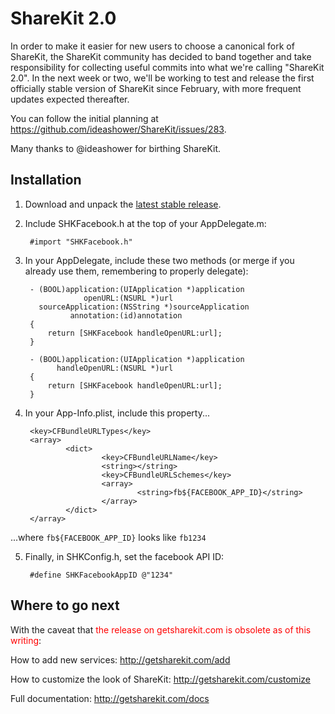 ShareKit 2.0
============

In order to make it easier for new users to choose a canonical fork of ShareKit, the ShareKit community has decided to band together and take responsibility for collecting useful commits into what we're calling "ShareKit 2.0". In the next week or two, we'll be working to test and release the first officially stable version of ShareKit since February, with more frequent updates expected thereafter.

You can follow the initial planning at https://github.com/ideashower/ShareKit/issues/283.

Many thanks to @ideashower for birthing ShareKit.

Installation
------------

1. Download and unpack the [latest stable release](https://github.com/clozach/ShareKit/archives/master).
2. Include SHKFacebook.h at the top of your AppDelegate.m:

        #import "SHKFacebook.h"

3. In your AppDelegate, include these two methods (or merge if you already use them, remembering to properly delegate):

        - (BOOL)application:(UIApplication *)application 
                    openURL:(NSURL *)url 
          sourceApplication:(NSString *)sourceApplication 
                 annotation:(id)annotation 
        {
            return [SHKFacebook handleOpenURL:url];
        }

        - (BOOL)application:(UIApplication *)application 
              handleOpenURL:(NSURL *)url 
        {
            return [SHKFacebook handleOpenURL:url];
        }

4. In your App-Info.plist, include this property...

        <key>CFBundleURLTypes</key>
        <array>
                <dict>
                        <key>CFBundleURLName</key>
                        <string></string>
                        <key>CFBundleURLSchemes</key>
                        <array>
                                <string>fb${FACEBOOK_APP_ID}</string>
                        </array>
                </dict>
        </array>

...where ```fb${FACEBOOK_APP_ID}``` looks like ```fb1234```

5. Finally, in SHKConfig.h, set the facebook API ID:

        #define SHKFacebookAppID @"1234"

Where to go next
----------------

With the caveat that <font color="red">the release on getsharekit.com is obsolete as of this writing</font>:

How to add new services:
http://getsharekit.com/add

How to customize the look of ShareKit:
http://getsharekit.com/customize

Full documentation:
http://getsharekit.com/docs